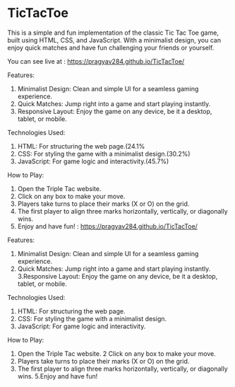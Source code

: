 # TicTacToe

This is a simple and fun implementation of the classic Tic Tac Toe game, built using HTML, CSS, and JavaScript. With a minimalist design, you can enjoy quick matches and have fun challenging your friends or yourself.

You can see live at : https://pragyav284.github.io/TicTacToe/

Features:
1. Minimalist Design: Clean and simple UI for a seamless gaming experience.
2. Quick Matches: Jump right into a game and start playing instantly.
3. Responsive Layout: Enjoy the game on any device, be it a desktop, tablet, or mobile.

Technologies Used:
 1. HTML: For structuring the web page.(24.1%
 2. CSS: For styling the game with a minimalist design.(30.2%)
 3. JavaScript: For game logic and interactivity.(45.7%)

How to Play:
 1. Open the Triple Tac website.
 2. Click on any box to make your move.
 3. Players take turns to place their marks (X or O) on the grid.
 4. The first player to align three marks horizontally, vertically, or diagonally wins. 
 5. Enjoy and have fun! : https://pragyav284.github.io/TicTacToe/


Features:
 1. Minimalist Design: Clean and simple UI for a seamless gaming experience.
 2. Quick Matches: Jump right into a game and start playing instantly.
 3.Responsive Layout: Enjoy the game on any device, be it a desktop, tablet, or mobile.

Technologies Used:
 1. HTML: For structuring the web page.
 2. CSS: For styling the game with a minimalist design.
 3. JavaScript: For game logic and interactivity.

How to Play:
 1. Open the Triple Tac website.
 2 Click on any box to make your move.
 3. Players take turns to place their marks (X or O) on the grid.
 4. The first player to align three marks horizontally, vertically, or diagonally wins.
 5.Enjoy and have fun!
